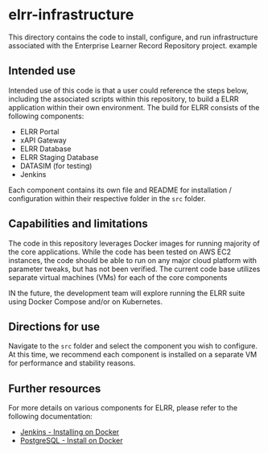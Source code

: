 # elrr-infrastructure

This directory contains the code to install, configure, and run infrastructure associated with the Enterprise Learner Record Repository project. example

## Intended use

Intended use of this code is that a user could reference the steps below, including the associated scripts within this repository, to build a ELRR application within their own environment. The build for ELRR consists of the following components:

- ELRR Portal
- xAPI Gateway
- ELRR Database
- ELRR Staging Database
- DATASIM (for testing)
- Jenkins

Each component contains its own file and README for installation / configuration within their respective folder in the `src` folder.

## Capabilities and limitations

The code in this repository leverages Docker images for running majority of the core applications. While the code has been tested on AWS EC2 instances, the code should be able to run on any major cloud platform with parameter tweaks, but has not been verified. The current code base utilizes separate virtual machines (VMs) for each of the core components

IN the future, the development team will explore running the ELRR suite using Docker Compose and/or on Kubernetes.

## Directions for use

Navigate to the `src` folder and select the component you wish to configure. At this time, we recommend each component is installed on a separate VM for performance and stability reasons.

## Further resources

For more details on various components for ELRR, please refer to the following documentation:
* [Jenkins - Installing on Docker](https://www.jenkins.io/doc/book/installing/docker/)
* [PostgreSQL - Install on Docker](https://docs.docker.com/engine/examples/postgresql_service/)
